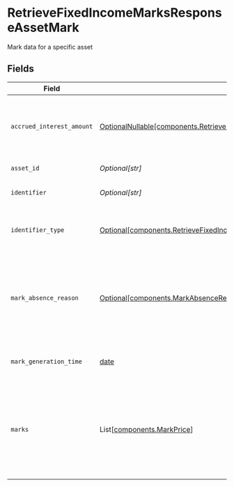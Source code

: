 # RetrieveFixedIncomeMarksResponseAssetMark

Mark data for a specific asset


## Fields

| Field                                                                                                                                                                                                                                               | Type                                                                                                                                                                                                                                                | Required                                                                                                                                                                                                                                            | Description                                                                                                                                                                                                                                         | Example                                                                                                                                                                                                                                             |
| --------------------------------------------------------------------------------------------------------------------------------------------------------------------------------------------------------------------------------------------------- | --------------------------------------------------------------------------------------------------------------------------------------------------------------------------------------------------------------------------------------------------- | --------------------------------------------------------------------------------------------------------------------------------------------------------------------------------------------------------------------------------------------------- | --------------------------------------------------------------------------------------------------------------------------------------------------------------------------------------------------------------------------------------------------- | --------------------------------------------------------------------------------------------------------------------------------------------------------------------------------------------------------------------------------------------------- |
| `accrued_interest_amount`                                                                                                                                                                                                                           | [OptionalNullable[components.RetrieveFixedIncomeMarksResponseAssetMarkAccruedInterestAmount]](../../models/components/retrievefixedincomemarksresponseassetmarkaccruedinterestamount.md)                                                            | :heavy_minus_sign:                                                                                                                                                                                                                                  | The amount of accrued interest estimated to be exchanged given the requested quantity. Measured in a USD value with 2-decimal places of precision.                                                                                                  | {<br/>"value": "4.99"<br/>}                                                                                                                                                                                                                         |
| `asset_id`                                                                                                                                                                                                                                          | *Optional[str]*                                                                                                                                                                                                                                     | :heavy_minus_sign:                                                                                                                                                                                                                                  | Apex Asset ID for this asset.                                                                                                                                                                                                                       | 22091                                                                                                                                                                                                                                               |
| `identifier`                                                                                                                                                                                                                                        | *Optional[str]*                                                                                                                                                                                                                                     | :heavy_minus_sign:                                                                                                                                                                                                                                  | Identifier of the asset (of the type specified in `identifier_type`).                                                                                                                                                                               | 3.78331e+07                                                                                                                                                                                                                                         |
| `identifier_type`                                                                                                                                                                                                                                   | [Optional[components.RetrieveFixedIncomeMarksResponseAssetMarkIdentifierType]](../../models/components/retrievefixedincomemarksresponseassetmarkidentifiertype.md)                                                                                  | :heavy_minus_sign:                                                                                                                                                                                                                                  | The identifier type of the asset being sought. This will be the same value as what was sent on the request.                                                                                                                                         | CUSIP                                                                                                                                                                                                                                               |
| `mark_absence_reason`                                                                                                                                                                                                                               | [Optional[components.MarkAbsenceReason]](../../models/components/markabsencereason.md)                                                                                                                                                              | :heavy_minus_sign:                                                                                                                                                                                                                                  | When marks are found and returned, this will be unspecified. If the asset was found, but no pricing data is returned, then: this will denote the reason, the marks[] list will be empty, and the accrued_interest_amount will not be present.       | NOT_PRICED                                                                                                                                                                                                                                          |
| `mark_generation_time`                                                                                                                                                                                                                              | [date](https://docs.python.org/3/library/datetime.html#date-objects)                                                                                                                                                                                | :heavy_minus_sign:                                                                                                                                                                                                                                  | The time this mark data was generated                                                                                                                                                                                                               | {<br/>"nanos": 61400000,<br/>"seconds": 171442739<br/>}                                                                                                                                                                                             |
| `marks`                                                                                                                                                                                                                                             | List[[components.MarkPrice](../../models/components/markprice.md)]                                                                                                                                                                                  | :heavy_minus_sign:                                                                                                                                                                                                                                  | The set of marks available for this asset. If this is non-empty, then it will always contain a PERCENTAGE_OF_PAR typed price in it. Yield prices may not always be available, but never be present without a percentage of par value also returned. | [<br/>{<br/>"price": {<br/>"value": "97.10"<br/>},<br/>"type": "PERCENTAGE_OF_PAR"<br/>}<br/>]                                                                                                                                                      |